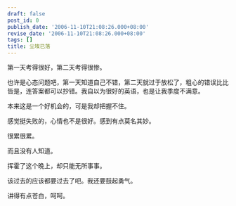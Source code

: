 ```yaml
---
draft: false
post_id: 0
publish_date: '2006-11-10T21:08:26.000+08:00'
revise_date: '2006-11-10T21:08:26.000+08:00'
tags: []
title: 尘埃已落
---
```


第一天考得很好，第二天考得很惨。

也许是心态问题吧，第一天知道自己不错，第二天就过于放松了，粗心的错误比比皆是，连答案都可以抄错。我自以为很好的英语，也是让我季度不满意。

本来这是一个好机会的，可是我却把握不住。

感觉挺失败的，心情也不是很好。感到有点莫名其妙。

很累很累。

而且没有人知道。

挥霍了这个晚上，却只能无所事事。

该过去的应该都要过去了吧。我还要鼓起勇气。

讲得有点苍白，呵呵。
